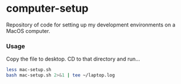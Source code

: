 # computer-setup

Repository of code for setting up my development environments on a MacOS computer.

### Usage
Copy the file to desktop. CD to that directory and run...
``` bash
less mac-setup.sh
bash mac-setup.sh 2>&1 | tee ~/laptop.log
```
